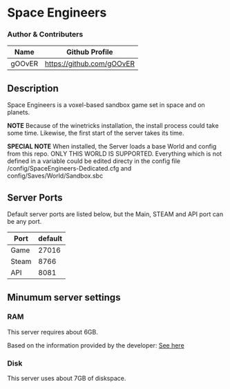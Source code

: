 # Space Engineers

### Author & Contributers
| Name        | Github Profile  |
| ------------- |-------------|
|   gOOvER   | https://github.com/gOOvER |


## Description
Space Engineers is a voxel-based sandbox game set in space and on planets.

**NOTE**
Because of the winetricks installation, the install process could take some time. Likewise, the first start of the server takes its time.

**SPECIAL NOTE**
When installed, the Server loads a base World and config from this repo. ONLY THIS WORLD IS SUPPORTED.
Everything which is not defined in a variable could be edited directy in the config file /config/SpaceEngineers-Dedicated.cfg and config/Saves/World/Sandbox.sbc

## Server Ports

Default server ports are listed below, but the Main, STEAM and API port can be any port. 

| Port  | default |
|-------|---------|
| Game  | 27016   |
| Steam | 8766    |
| API   | 8081    |

## Minumum server settings

### RAM

This server requires about 6GB.

Based on the information provided by the developer: [See here](https://www.spaceengineersgame.com/dedicated-servers/)

### Disk

This server uses about 7GB of diskspace.
